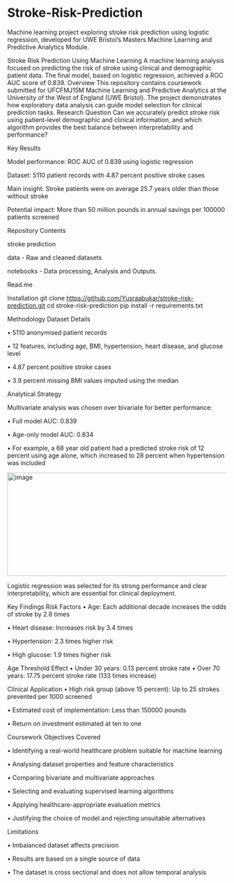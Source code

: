 # Stroke-Risk-Prediction
Machine learning project exploring stroke risk prediction using logistic regression, developed for UWE Bristol’s Masters Machine Learning and Predictive Analytics Module.

Stroke Risk Prediction Using Machine Learning
A machine learning analysis focused on predicting the risk of stroke using clinical and demographic patient data. The final model, based on logistic regression, achieved a ROC AUC score of 0.839.
Overview
This repository contains coursework submitted for UFCFMJ15M Machine Learning and Predictive Analytics at the University of the West of England (UWE Bristol). The project demonstrates how exploratory data analysis can guide model selection for clinical prediction tasks.
Research Question
Can we accurately predict stroke risk using patient-level demographic and clinical information, and which algorithm provides the best balance between interpretability and performance?

Key Results

Model performance: ROC AUC of 0.839 using logistic regression

Dataset: 5110 patient records with 4.87 percent positive stroke cases

Main insight: Stroke patients were on average 25.7 years older than those without stroke

Potential impact: More than 50 million pounds in annual savings per 100000 patients screened

Repository Contents

stroke prediction 

data - 	Raw and cleaned datasets

notebooks - Data processing, Analysis and Outputs.

Read.me


Installation
git clone https://github.com/Yusraabukar/stroke-risk-prediction.git
cd stroke-risk-prediction
pip install -r requirements.txt


Methodology
Dataset Details

•	5110 anonymised patient records

•	12 features, including age, BMI, hypertension, heart disease, and glucose level

•	4.87 percent positive stroke cases

•	3.9 percent missing BMI values imputed using the median


Analytical Strategy

Multivariate analysis was chosen over bivariate for better performance:

•	Full model AUC: 0.839

•	Age-only model AUC: 0.834

•	For example, a 68 year old patient had a predicted stroke risk of 12 percent using age alone, which increased to 28 percent when hypertension was included

<img width="655" height="237" alt="image" src="https://github.com/user-attachments/assets/6dbd2f99-0fee-479c-9d90-263ba10681f3" />

Logistic regression was selected for its strong performance and clear interpretability, which are essential for clinical deployment.

Key Findings
Risk Factors
•	Age: Each additional decade increases the odds of stroke by 2.8 times

•	Heart disease: Increases risk by 3.4 times

•	Hypertension: 2.3 times higher risk

•	High glucose: 1.9 times higher risk

Age Threshold Effect
•	Under 30 years: 0.13 percent stroke rate
•	Over 70 years: 17.75 percent stroke rate (133 times increase)

Clinical Application
•	High risk group (above 15 percent): Up to 25 strokes prevented per 1000 screened

•	Estimated cost of implementation: Less than 150000 pounds

•	Return on investment estimated at ten to one

Coursework Objectives Covered

•	Identifying a real-world healthcare problem suitable for machine learning

•	Analysing dataset properties and feature characteristics

•	Comparing bivariate and multivariate approaches

•	Selecting and evaluating supervised learning algorithms

•	Applying healthcare-appropriate evaluation metrics

•	Justifying the choice of model and rejecting unsuitable alternatives

Limitations

•	Imbalanced dataset affects precision

•	Results are based on a single source of data

•	The dataset is cross sectional and does not allow temporal analysis
